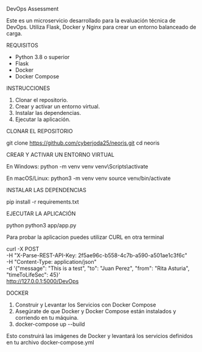 DevOps Assessment

Este es un microservicio desarrollado para la evaluación técnica de DevOps. Utiliza Flask, Docker y Nginx para crear un entorno balanceado de carga.

REQUISITOS

- Python 3.8 o superior
- Flask
- Docker
- Docker Compose

INSTRUCCIONES

1. Clonar el repositorio.
2. Crear y activar un entorno virtual.
3. Instalar las dependencias.
4. Ejecutar la aplicación.

CLONAR EL REPOSITORIO

git clone https://github.com/cyberjoda25/neoris.git
cd neoris

CREAR Y ACTIVAR UN ENTORNO VIRTUAL

En Windows:
    python -m venv venv
    venv\Scripts\activate

En macOS/Linux:
    python3 -m venv venv
    source venv/bin/activate

INSTALAR LAS DEPENDENCIAS

pip install -r requirements.txt

EJECUTAR LA APLICACIÓN

python python3 app/app.py

Para probar la aplicacion puedes utilizar CURL en otra terminal

curl -X POST \
-H "X-Parse-REST-API-Key: 2f5ae96c-b558-4c7b-a590-a501ae1c3f6c" \
-H "Content-Type: application/json" \
-d '{"message": "This is a test", "to": "Juan Perez", "from": "Rita Asturia", "timeToLifeSec": 45}' \
http://127.0.0.1:5000/DevOps


DOCKER

1) Construir y Levantar los Servicios con Docker Compose
2) Asegúrate de que Docker y Docker Compose están instalados y corriendo en tu máquina.
3) docker-compose up --build

Esto construirá las imágenes de Docker y levantará los servicios definidos en tu archivo docker-compose.yml
